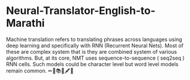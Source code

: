 # Neural-Translator-English-to-Marathi
Machine translation refers to translating phrases across languages using deep learning and specifically with RNN (Recurrent Neural Nets). Most of these are complex system that is they are combined system of various algorithms. But, at its core, NMT uses sequence-to-sequence ( seq2seq ) RNN cells. Such models could be character level but word level models remain common. ✏🧾📚📰🖋🎤
